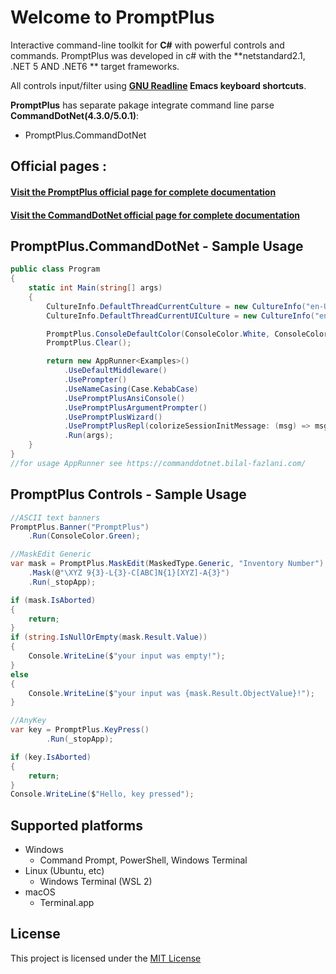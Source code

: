 # **Welcome to PromptPlus**

Interactive command-line  toolkit for **C#** with powerful controls and commands.
PromptPlus was developed in c# with the **netstandard2.1, .NET 5 AND .NET6 ** target frameworks.

All controls input/filter using **[GNU Readline](https://en.wikipedia.org/wiki/GNU_Readline) Emacs keyboard shortcuts**.  

**PromptPlus** has separate pakage integrate command line parse **CommandDotNet(4.3.0/5.0.1)**:
- PromptPlus.CommandDotNet

## **Official pages** :

#### **[Visit the PromptPlus official page for complete documentation](https://fracerqueira.github.io/PromptPlus)**

#### **[Visit the CommandDotNet official page for complete documentation](https://commanddotnet.bilal-fazlani.com)**

## **PromptPlus.CommandDotNet - Sample Usage**

```csharp
public class Program
{
    static int Main(string[] args)
    {
        CultureInfo.DefaultThreadCurrentCulture = new CultureInfo("en-US");
        CultureInfo.DefaultThreadCurrentUICulture = new CultureInfo("en-US");

        PromptPlus.ConsoleDefaultColor(ConsoleColor.White, ConsoleColor.Black);
        PromptPlus.Clear();

        return new AppRunner<Examples>()
            .UseDefaultMiddleware()
            .UsePrompter()
            .UseNameCasing(Case.KebabCase)
            .UsePromptPlusAnsiConsole()
            .UsePromptPlusArgumentPrompter()
            .UsePromptPlusWizard()
            .UsePromptPlusRepl(colorizeSessionInitMessage: (msg) => msg.Yellow().Underline())
            .Run(args);
    }
}
//for usage AppRunner see https://commanddotnet.bilal-fazlani.com/
```

## **PromptPlus Controls - Sample Usage**

```csharp
//ASCII text banners
PromptPlus.Banner("PromptPlus")
    .Run(ConsoleColor.Green);

//MaskEdit Generic
var mask = PromptPlus.MaskEdit(MaskedType.Generic, "Inventory Number")
    .Mask(@"\XYZ 9{3}-L{3}-C[ABC]N{1}[XYZ]-A{3}")
    .Run(_stopApp);

if (mask.IsAborted)
{
    return;
}
if (string.IsNullOrEmpty(mask.Result.Value))
{
    Console.WriteLine($"your input was empty!");
}
else
{
    Console.WriteLine($"your input was {mask.Result.ObjectValue}!");
}

//AnyKey
var key = PromptPlus.KeyPress()
        .Run(_stopApp);

if (key.IsAborted)
{
    return;
}
Console.WriteLine($"Hello, key pressed");
```

## **Supported platforms**

- Windows
    - Command Prompt, PowerShell, Windows Terminal
- Linux (Ubuntu, etc)
    - Windows Terminal (WSL 2)
- macOS
    - Terminal.app

## **License**

This project is licensed under the [MIT License](https://github.com/FRACerqueira/PromptPlus/blob/master/LICENSE)

